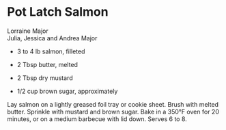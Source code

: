 # Pot Latch Salmon

Lorraine Major<br/>
Julia, Jessica and Andrea Major

- 3 to 4 lb salmon, filleted
- 2 Tbsp butter, melted
- 2 Tbsp dry mustard

- 1/2 cup brown sugar, approximately

Lay salmon on a lightly greased foil tray or cookie sheet. Brush with melted butter. Sprinkle with mustard and brown sugar. Bake in a 350°F oven for 20 minutes, or on a medium barbecue with lid down. Serves 6 to 8.